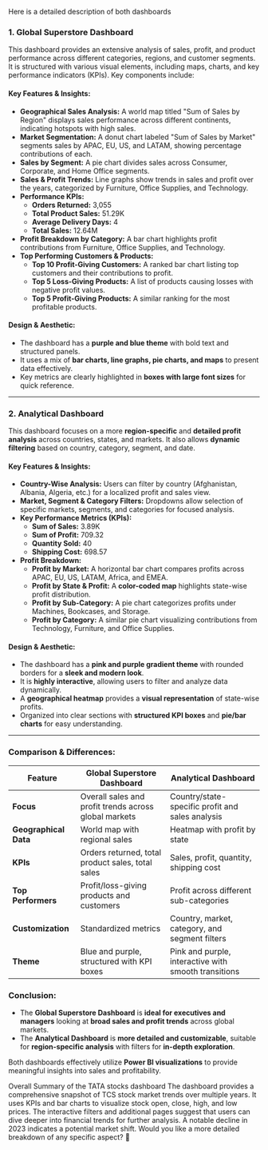 Here is a detailed description of both dashboards 

### **1. Global Superstore Dashboard**
This dashboard provides an extensive analysis of sales, profit, and product performance across different categories, regions, and customer segments. It is structured with various visual elements, including maps, charts, and key performance indicators (KPIs). Key components include:

#### **Key Features & Insights:**
- **Geographical Sales Analysis:** A world map titled "Sum of Sales by Region" displays sales performance across different continents, indicating hotspots with high sales.
- **Market Segmentation:** A donut chart labeled "Sum of Sales by Market" segments sales by APAC, EU, US, and LATAM, showing percentage contributions of each.
- **Sales by Segment:** A pie chart divides sales across Consumer, Corporate, and Home Office segments.
- **Sales & Profit Trends:** Line graphs show trends in sales and profit over the years, categorized by Furniture, Office Supplies, and Technology.
- **Performance KPIs:**
  - **Orders Returned:** 3,055
  - **Total Product Sales:** 51.29K
  - **Average Delivery Days:** 4
  - **Total Sales:** 12.64M
- **Profit Breakdown by Category:** A bar chart highlights profit contributions from Furniture, Office Supplies, and Technology.
- **Top Performing Customers & Products:**
  - **Top 10 Profit-Giving Customers:** A ranked bar chart listing top customers and their contributions to profit.
  - **Top 5 Loss-Giving Products:** A list of products causing losses with negative profit values.
  - **Top 5 Profit-Giving Products:** A similar ranking for the most profitable products.

#### **Design & Aesthetic:**
- The dashboard has a **purple and blue theme** with bold text and structured panels.
- It uses a mix of **bar charts, line graphs, pie charts, and maps** to present data effectively.
- Key metrics are clearly highlighted in **boxes with large font sizes** for quick reference.

---

### **2. Analytical Dashboard**
This dashboard focuses on a more **region-specific** and **detailed profit analysis** across countries, states, and markets. It also allows **dynamic filtering** based on country, category, segment, and date.

#### **Key Features & Insights:**
- **Country-Wise Analysis:** Users can filter by country (Afghanistan, Albania, Algeria, etc.) for a localized profit and sales view.
- **Market, Segment & Category Filters:** Dropdowns allow selection of specific markets, segments, and categories for focused analysis.
- **Key Performance Metrics (KPIs):**
  - **Sum of Sales:** 3.89K
  - **Sum of Profit:** 709.32
  - **Quantity Sold:** 40
  - **Shipping Cost:** 698.57
- **Profit Breakdown:**
  - **Profit by Market:** A horizontal bar chart compares profits across APAC, EU, US, LATAM, Africa, and EMEA.
  - **Profit by State & Profit:** A **color-coded map** highlights state-wise profit distribution.
  - **Profit by Sub-Category:** A pie chart categorizes profits under Machines, Bookcases, and Storage.
  - **Profit by Category:** A similar pie chart visualizing contributions from Technology, Furniture, and Office Supplies.

#### **Design & Aesthetic:**
- The dashboard has a **pink and purple gradient theme** with rounded borders for a **sleek and modern look**.
- It is **highly interactive**, allowing users to filter and analyze data dynamically.
- A **geographical heatmap** provides a **visual representation** of state-wise profits.
- Organized into clear sections with **structured KPI boxes** and **pie/bar charts** for easy understanding.

---

### **Comparison & Differences:**
| Feature | Global Superstore Dashboard | Analytical Dashboard |
|---------|----------------------------|----------------------|
| **Focus** | Overall sales and profit trends across global markets | Country/state-specific profit and sales analysis |
| **Geographical Data** | World map with regional sales | Heatmap with profit by state |
| **KPIs** | Orders returned, total product sales, total sales | Sales, profit, quantity, shipping cost |
| **Top Performers** | Profit/loss-giving products and customers | Profit across different sub-categories |
| **Customization** | Standardized metrics | Country, market, category, and segment filters |
| **Theme** | Blue and purple, structured with KPI boxes | Pink and purple, interactive with smooth transitions |

### **Conclusion:**
- The **Global Superstore Dashboard** is **ideal for executives and managers** looking at **broad sales and profit trends** across global markets.
- The **Analytical Dashboard** is **more detailed and customizable**, suitable for **region-specific analysis** with filters for **in-depth exploration**.

Both dashboards effectively utilize **Power BI visualizations** to provide meaningful insights into sales and profitability.


Overall Summary of the TATA stocks dashboard
The dashboard provides a comprehensive snapshot of TCS stock market trends over multiple years.
It uses KPIs and bar charts to visualize stock open, close, high, and low prices.
The interactive filters and additional pages suggest that users can dive deeper into financial trends for further analysis.
A notable decline in 2023 indicates a potential market shift.
Would you like a more detailed breakdown of any specific aspect? 🚀

